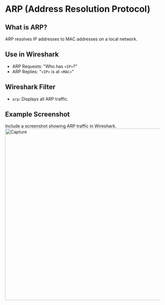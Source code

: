 # ARP (Address Resolution Protocol)

## What is ARP?
ARP resolves IP addresses to MAC addresses on a local network.

## Use in Wireshark
- ARP Requests: "Who has `<IP>`?"
- ARP Replies: "`<IP>` is at `<MAC>`"

## Wireshark Filter
- `arp`: Displays all ARP traffic.

## Example Screenshot
Include a screenshot showing ARP traffic in Wireshark.
<img width="558" alt="Capture" src="https://github.com/user-attachments/assets/0a59d3f0-d9b9-42cf-82a3-a16ee0042a45">
